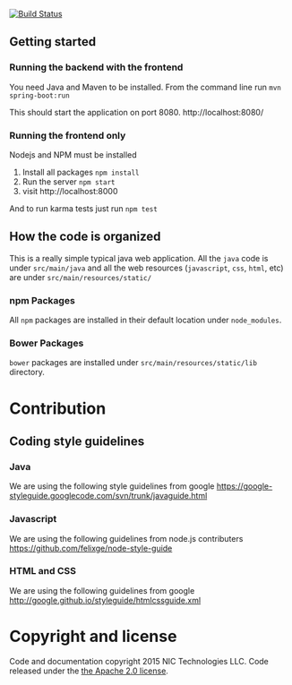 [![Build Status](http://ec2-54-165-115-111.compute-1.amazonaws.com/buildStatus/icon?job=unikitty)](https://ec2-54-165-115-111.compute-1.amazonaws.com/job/unikitty/)

## Getting started
### Running the backend with the frontend
You need Java and Maven to be installed.
From the command line run
`mvn spring-boot:run`

This should start the application on port 8080. http://localhost:8080/


### Running the frontend only
Nodejs and NPM must be installed

1. Install all packages `npm install`
2. Run the server `npm start`
3. visit http://localhost:8000

And to run karma tests just run `npm test`


## How the code is organized
This is a really simple typical java web application. All the `java` code is
under `src/main/java` and all the web resources (`javascript`, `css`, `html`,
etc) are under `src/main/resources/static/`

### npm Packages
All `npm` packages are installed in their default location under `node_modules`.

### Bower Packages
`bower` packages are installed under `src/main/resources/static/lib` directory.

# Contribution
## Coding style guidelines
### Java
We are using the following style guidelines from google
https://google-styleguide.googlecode.com/svn/trunk/javaguide.html

### Javascript
We are using the following guidelines from node.js contributers
https://github.com/felixge/node-style-guide

### HTML and CSS
We are using the following guidelines from google
http://google.github.io/styleguide/htmlcssguide.xml

# Copyright and license
Code and documentation copyright 2015 NIC Technologies LLC. Code released under
the [the Apache 2.0 license](https://github.com/NIC-Federal/unikitty/blob/master/LICENSE).
